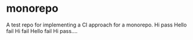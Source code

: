 # monorepo
A test repo for implementing a CI approach for a monorepo.
Hi pass
Hello fail
Hi fail
Hello fail
Hi pass....
